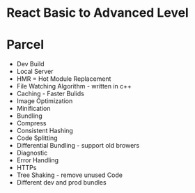 # React Basic to Advanced Level


# Parcel
- Dev Build
- Local Server
- HMR = Hot Module Replacement 
- File Watching Algorithm - written in c++
- Caching - Faster Bulids
- Image Optimization
- Minification
- Bundling
- Compress
- Consistent Hashing
- Code Splitting
- Differential Bundling - support old browers
- Diagnostic
- Error Handling
- HTTPs
- Tree Shaking - remove unused Code
- Different dev and prod bundles
